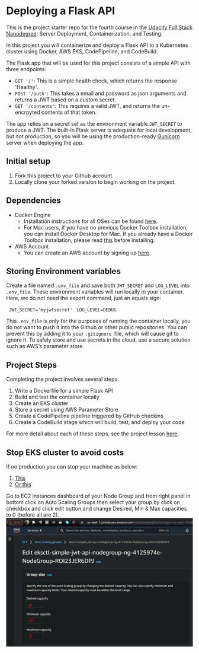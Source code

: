 # Deploying a Flask API

This is the project starter repo for the fourth course in the [Udacity Full Stack Nanodegree](https://www.udacity.com/course/full-stack-web-developer-nanodegree--nd004): Server Deployment, Containerization, and Testing.

In this project you will containerize and deploy a Flask API to a Kubernetes cluster using Docker, AWS EKS, CodePipeline, and CodeBuild.

The Flask app that will be used for this project consists of a simple API with three endpoints:

- `GET '/'`: This is a simple health check, which returns the response 'Healthy'. 
- `POST '/auth'`: This takes a email and password as json arguments and returns a JWT based on a custom secret.
- `GET '/contents'`: This requires a valid JWT, and returns the un-encrpyted contents of that token. 

The app relies on a secret set as the environment variable `JWT_SECRET` to produce a JWT. The built-in Flask server is adequate for local development, but not production, so you will be using the production-ready [Gunicorn](https://gunicorn.org/) server when deploying the app.

## Initial setup
1. Fork this project to your Github account.
2. Locally clone your forked version to begin working on the project.

## Dependencies

- Docker Engine
    - Installation instructions for all OSes can be found [here](https://docs.docker.com/install/).
    - For Mac users, if you have no previous Docker Toolbox installation, you can install Docker Desktop for Mac. If you already have a Docker Toolbox installation, please read [this](https://docs.docker.com/docker-for-mac/docker-toolbox/) before installing.
 - AWS Account
     - You can create an AWS account by signing up [here](https://aws.amazon.com/#).
     

## Storing Environment variables

Create a file named `.env_file` and save both `JWT_SECRET` and `LOG_LEVEL` into `.env_file`. 
These environment variables will run locally in your container. 
Here, we do not need the export command, just an equals sign:

` JWT_SECRET='myjwtsecret'`
` LOG_LEVEL=DEBUG`

This `.env_file` is only for the purposes of running the container locally, you do not want to push it into the Github or other public repositories. 
You can prevent this by adding it to your `.gitignore `file, which will cause git to ignore it. 
To safely store and use secrets in the cloud, use a secure solution such as AWS’s parameter store.


## Project Steps

Completing the project involves several steps:

1. Write a Dockerfile for a simple Flask API
2. Build and test the container locally
3. Create an EKS cluster
4. Store a secret using AWS Parameter Store
5. Create a CodePipeline pipeline triggered by GitHub checkins
6. Create a CodeBuild stage which will build, test, and deploy your code

For more detail about each of these steps, see the project lesson [here](https://classroom.udacity.com/nanodegrees/nd004/parts/1d842ebf-5b10-4749-9e5e-ef28fe98f173/modules/ac13842f-c841-4c1a-b284-b47899f4613d/lessons/becb2dac-c108-4143-8f6c-11b30413e28d/concepts/092cdb35-28f7-4145-b6e6-6278b8dd7527).


## Stop EKS cluster to avoid costs

If no production you can stop your machine as below: 
1. [This](https://stackoverflow.com/a/68586990/7694643)
2. [Or this](https://stackoverflow.com/a/55372140/7694643)

Go to EC2 instances dashboard of your Node Group and from right panel in bottom click on Auto Scaling Groups then select your group by click on checkbox and click edit button and change Desired, Min & Max capacities to 0 (before all are 2).
![img.png](img.png)